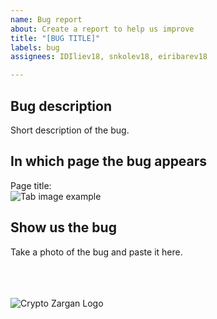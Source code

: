 ```yaml
---
name: Bug report
about: Create a report to help us improve
title: "[BUG TITLE]"
labels: bug
assignees: IDIliev18, snkolev18, eiribarev18

---
```


## Bug description ##
Short description of the bug.
## In which page the bug appears ##
Page title: 
<br>
<img src = "https://cdn.discordapp.com/attachments/775422843990048818/788497528479940608/unknown.png" alt = "Tab image example">
## Show us the bug ##
Take a photo of the bug and paste it here.



<br>
<br>
<br>
<img src = "https://cdn.discordapp.com/attachments/775422843990048818/776137118040457236/crypto_zargan.png" alt = "Crypto Zargan Logo">

